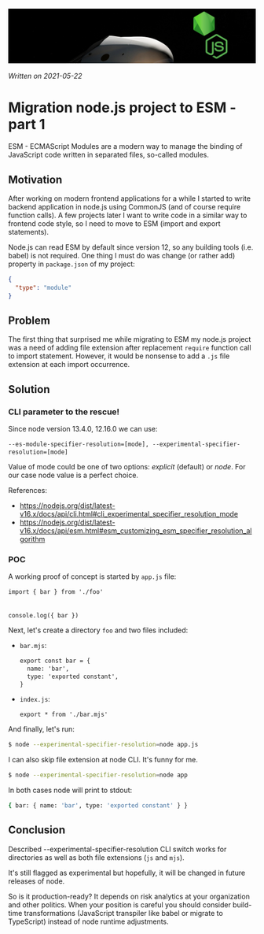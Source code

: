 ![](img/header-es-module.png)

*Written on 2021-05-22*

# Migration node.js project to ESM - part 1

ESM - ECMAScript Modules are a modern way to manage the binding of JavaScript code written in separated files, so-called modules.

## Motivation

After working on modern frontend applications for a while I started to write backend application in node.js using CommonJS (and of course require function calls).
A few projects later I want to write code in a similar way to frontend code style, so I need to move to ESM (import and export statements).

Node.js can read ESM by default since version 12, so any building tools (i.e. babel) is not required.
One thing I must do was change (or rather add) property in `package.json` of my project:

```JSON
{
  "type": "module"
}
```

## Problem

The first thing that surprised me while migrating to ESM my node.js project was a need of adding file extension after replacement `require` function call to import statement.
However, it would be nonsense to add a `.js` file extension at each import occurrence.

## Solution

### CLI parameter to the rescue!

Since node version 13.4.0, 12.16.0 we can use:

```
--es-module-specifier-resolution=[mode], --experimental-specifier-resolution=[mode]
```

Value of mode could be one of two options: *explicit* (default) or *node*.
For our case node value is a perfect choice.

References:

- https://nodejs.org/dist/latest-v16.x/docs/api/cli.html#cli_experimental_specifier_resolution_mode
- https://nodejs.org/dist/latest-v16.x/docs/api/esm.html#esm_customizing_esm_specifier_resolution_algorithm

### POC

A working proof of concept is started by `app.js` file:

```JS
import { bar } from './foo'


console.log({ bar })
```

Next, let's create a directory `foo` and two files included:

- `bar.mjs`:
  ```JS
  export const bar = {
    name: 'bar',
    type: 'exported constant',
  }
  ```
- `index.js`:
  ```JS
  export * from './bar.mjs'
  ```

And finally, let's run:

```sh
$ node --experimental-specifier-resolution=node app.js
```

I can also skip file extension at node CLI. It's funny for me.

```sh
$ node --experimental-specifier-resolution=node app
```

In both cases node will print to stdout:

```sh
{ bar: { name: 'bar', type: 'exported constant' } }
```

## Conclusion

Described --experimental-specifier-resolution CLI switch works for directories as well as both file extensions (`js` and `mjs`).

It's still flagged as experimental but hopefully, it will be changed in future releases of node.

So is it production-ready? It depends on risk analytics at your organization and other politics.
When your position is careful you should consider build-time transformations (JavaScript transpiler like babel or migrate to TypeScript) instead of node runtime adjustments.
